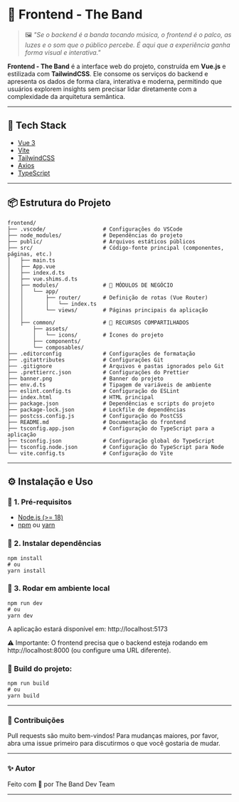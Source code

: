 # 🎨 Frontend - The Band  

> 🖼️ *"Se o backend é a banda tocando música, o frontend é o palco, as luzes e o som que o público percebe. É aqui que a experiência ganha forma visual e interativa."*  

**Frontend - The Band** é a interface web do projeto, construída em **Vue.js** e estilizada com **TailwindCSS**. Ele consome os serviços do backend e apresenta os dados de forma clara, interativa e moderna, permitindo que usuários explorem insights sem precisar lidar diretamente com a complexidade da arquitetura semântica.  

---

## 🚀 Tech Stack  

* [Vue 3](https://vuejs.org/) 
* [Vite](https://vitejs.dev/)  
* [TailwindCSS](https://tailwindcss.com/)  
* [Axios](https://axios-http.com/) 
* [TypeScript](https://www.typescriptlang.org/)
 

---

## 📦 Estrutura do Projeto  

```
frontend/
├── .vscode/                  # Configurações do VSCode
├── node_modules/             # Dependências do projeto
├── public/                   # Arquivos estáticos públicos
├── src/                      # Código-fonte principal (componentes, páginas, etc.)
│   ├── main.ts                
│   ├── App.vue                
│   ├── index.d.ts             
│   ├── vue.shims.d.ts         
│   ├── modules/              # 🎯 MÓDULOS DE NEGÓCIO
│   │   └── app/               
│   │       ├── router/       # Definição de rotas (Vue Router)
│   │       │   └── index.ts   
│   │       └── views/        # Páginas principais da aplicação
│   │
│   ├── common/               # 🔧 RECURSOS COMPARTILHADOS  
│       ├── assets/            
│       │   └── icons/        # Ícones do projeto 
│       ├── components/       
│       └── composables/ 
├── .editorconfig             # Configurações de formatação
├── .gitattributes            # Configurações Git
├── .gitignore                # Arquivos e pastas ignorados pelo Git
├── .prettierrc.json          # Configurações do Prettier
├── banner.png                # Banner do projeto
├── env.d.ts                  # Tipagem de variáveis de ambiente
├── eslint.config.ts          # Configuração do ESLint
├── index.html                # HTML principal
├── package.json              # Dependências e scripts do projeto
├── package-lock.json         # Lockfile de dependências
├── postcss.config.js         # Configuração do PostCSS
├── README.md                 # Documentação do frontend
├── tsconfig.app.json         # Configuração do TypeScript para a aplicação
├── tsconfig.json             # Configuração global do TypeScript
├── tsconfig.node.json        # Configuração do TypeScript para Node
└── vite.config.ts            # Configuração do Vite
```

---

## ⚙️ Instalação e Uso  

### 🔹 1. Pré-requisitos  

- [Node.js (>= 18)](https://nodejs.org/)  
- [npm](https://www.npmjs.com/) ou [yarn](https://yarnpkg.com/)  

### 🔹 2. Instalar dependências  

```
npm install
# ou
yarn install
```

### 🔹 3. Rodar em ambiente local 

```
npm run dev
# ou
yarn dev
```
A aplicação estará disponível em: http://localhost:5173

⚠️ Importante: O frontend precisa que o backend esteja rodando em http://localhost:8000
(ou configure uma URL diferente).

### 🚀 Build do projeto:

```
npm run build
# ou
yarn build
```
---

### 🙋 Contribuições
Pull requests são muito bem-vindos! Para mudanças maiores, por favor, abra uma issue primeiro para discutirmos o que você gostaria de mudar.

---

### ✨ Autor
Feito com 💙 por The Band Dev Team

---